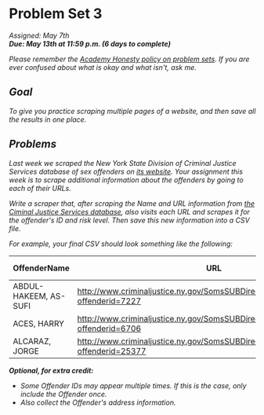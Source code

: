 # Problem Set 3
<i>Assigned: May 7th<i>
<br/><b>Due: May 13th at 11:59 p.m. (6 days to complete)</b>

Please remember the [Academy Honesty policy on problem sets](http://cdn.cs50.net/2014/fall/lectures/0/w/syllabus/syllabus.html#academic_honesty). If you are ever confused about what is okay and what isn't, ask me. 

## Goal
To give you practice scraping multiple pages of a website, and then save all the results in one place.

## Problems
Last week we scraped the New York State Division of Criminal Justice Services database of sex offenders on [its website](http://www.criminaljustice.ny.gov/SomsSUBDirectory/search_index.jsp). Your assignment this week is to scrape additional information about the offenders by going to each of their URLs.

Write a scraper that, after scraping the Name and URL information from [the Ciminal Justice Services database](http://www.criminaljustice.ny.gov/SomsSUBDirectory/search_index.jsp?offenderSubmit=true&LastName=&County=31&Zip=&Submit=Search), also visits each URL and scrapes it for the offender's ID and risk level. Then save this new information into a CSV file.

For example, your final CSV should look something like the following:

| OffenderName | URL | Offender ID | Risk Level
| --- | --- | --- | --- |
| ABDUL-HAKEEM, AS-SUFI | http://www.criminaljustice.ny.gov/SomsSUBDirectory/offenderDetails.jsp?offenderid=7227 | 7227 | 2
| ACES, HARRY | http://www.criminaljustice.ny.gov/SomsSUBDirectory/offenderDetails.jsp?offenderid=6706 | 6706 | 3
| ALCARAZ, JORGE | http://www.criminaljustice.ny.gov/SomsSUBDirectory/offenderDetails.jsp?offenderid=25377 | 25377 | 2

<b>Optional, for extra credit:</b>
- Some Offender IDs may appear multiple times. If this is the case, only include the Offender once.
- Also collect the Offender's address information.


